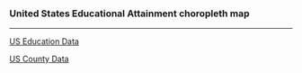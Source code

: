 ### United States Educational Attainment choropleth map
---

[US Education Data](https://cdn.freecodecamp.org/testable-projects-fcc/data/choropleth_map/for_user_education.json)

[US County Data](https://cdn.freecodecamp.org/testable-projects-fcc/data/choropleth_map/counties.json)
